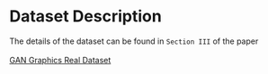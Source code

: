 # Dataset Description 

The details of the dataset can be found in `Section III` of the paper </br> </br>
[GAN Graphics Real Dataset](https://github.com/manjaryp/GANvsGraphicsvsReal/tree/main/Dataset) 
